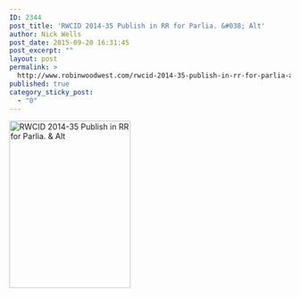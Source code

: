 ```yaml
---
ID: 2344
post_title: 'RWCID 2014-35 Publish in RR for Parlia. &#038; Alt'
author: Nick Wells
post_date: 2015-09-20 16:31:45
post_excerpt: ""
layout: post
permalink: >
  http://www.robinwoodwest.com/rwcid-2014-35-publish-in-rr-for-parlia-alt/
published: true
category_sticky_post:
  - "0"
---
```

<a href="http://www.robinwoodwest.com/wp-content/uploads/2015/09/rwcid-2014-35-publish-in-rr-for-parlia-alt.jpg"><img src="http://www.robinwoodwest.com/wp-content/uploads/2015/09/rwcid-2014-35-publish-in-rr-for-parlia-alt-217x300.jpg" alt="RWCID 2014-35 Publish in RR for Parlia. &amp; Alt" width="217" height="300" class="alignnone size-medium wp-image-2345" /></a>